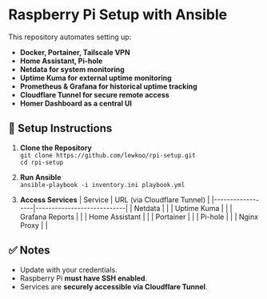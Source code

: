 # Raspberry Pi Setup with Ansible

This repository automates setting up:
- **Docker, Portainer, Tailscale VPN**
- **Home Assistant, Pi-hole**
- **Netdata for system monitoring**
- **Uptime Kuma for external uptime monitoring**
- **Prometheus & Grafana for historical uptime tracking**
- **Cloudflare Tunnel for secure remote access**
- **Homer Dashboard as a central UI**

## 📌 Setup Instructions

1. **Clone the Repository**  
   `git clone https://github.com/lewkoo/rpi-setup.git`  
   `cd rpi-setup`

2. **Run Ansible**  
   `ansible-playbook -i inventory.ini playbook.yml`

3. **Access Services**
| Service           | URL (via Cloudflare Tunnel) |
|------------------|----------------------------|
| Netdata         |  |
| Uptime Kuma     |  |
| Grafana Reports |  |
| Home Assistant  |  |
| Portainer       |  |
| Pi-hole         |  |
| Nginx Proxy     |  |

## ✅ Notes
- Update  with your credentials.
- Raspberry Pi **must have SSH enabled**.
- Services are **securely accessible via Cloudflare Tunnel**.
